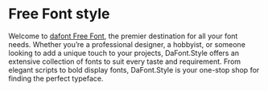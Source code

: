 # Free Font style
Welcome to [dafont Free Font](https://dafont.style/), the premier destination for all your font needs. Whether you’re a professional designer, a hobbyist, or someone looking to add a unique touch to your projects, DaFont.Style offers an extensive collection of fonts to suit every taste and requirement. From elegant scripts to bold display fonts, DaFont.Style is your one-stop shop for finding the perfect typeface.

